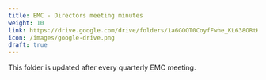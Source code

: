 ```yaml
---
title: EMC - Directors meeting minutes
weight: 10
link: https://drive.google.com/drive/folders/1a6GOOT0CoyfFwhe_KL638ORtHFtGk4rO?usp=sharing
icon: /images/google-drive.png
draft: true
---
```


This folder is updated after every quarterly EMC meeting.